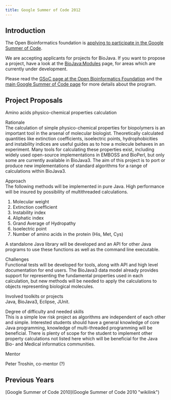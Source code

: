 ```yaml
---
title: Google Summer of Code 2012
---
```


Introduction
------------

The Open Bioinformatics foundation is [applying to participate in the
Google Summer of
Code](http://www.open-bio.org/wiki/Google_Summer_of_Code).

We are accepting applicants for projects for BioJava. If you want to
propose a project, have a look at the <BioJava:Modules> page, for areas
which are currently under development.

Please read the [GSoC page at the Open Bioinformatics
Foundation](http://www.open-bio.org/wiki/Google_Summer_of_Code) and the
[main Google Summer of Code page](http://code.google.com/soc) for more
details about the program.

Project Proposals
-----------------

Amino acids physico-chemical properties calculation  

<!-- -->

Rationale  
The calculation of simple physico-chemical properties for biopolymers is
an important tool in the arsenal of molecular biologist. Theoretically
calculated quantities like extinction coefficients, isoelectric points,
hydrophobicities and instability indices are useful guides as to how a
molecule behaves in an experiment. Many tools for calculating these
properties exist, including widely used open-source implementations in
EMBOSS and BioPerl, but only some are currently available in BioJava3.
The aim of this project is to port or produce new implementations of
standard algorithms for a range of calculations within BioJava3.

<!-- -->

Approach  
The following methods will be implemented in pure Java. High performance
will be insured by possibility of multithreaded calculations.

1.  Molecular weight
2.  Extinction coefficient
3.  Instability index
4.  Aliphatic index
5.  Grand Average of Hydropathy
6.  Isoelectric point
7.  Number of amino acids in the protein (His, Met, Cys)

A standalone Java library will be developed and an API for other Java
programs to use these functions as well as the command line executable.

Challenges  
Functional tests will be developed for tools, along with API and high
level documentation for end users. The BioJava3 data model already
provides support for representing the fundamental properties used in
each calculation, but new methods will be needed to apply the
calculations to objects representing biological molecules.

<!-- -->

Involved toolkits or projects  
Java, BioJava3, Eclipse, JUnit.

<!-- -->

Degree of difficulty and needed skills  
This is a simple low risk project as algorithms are independent of each
other and simple. Interested students should have a general knowledge of
core Java programming, knowledge of multi-threaded programming will be
beneficial. There is plenty of scope for the student to implement other
property calculations not listed here which will be beneficial for the
Java Bio- and Medical informatics communities.

<!-- -->

Mentor  

Peter Troshin, co-mentor (?)

Previous Years
--------------

[Google Summer of Code 2010](Google Summer of Code 2010 "wikilink")
